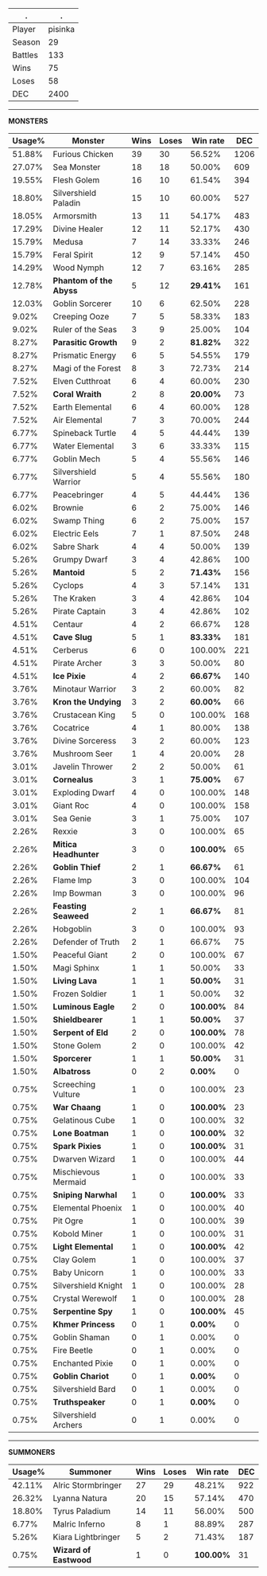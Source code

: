 .|.
|-|-
Player|pisinka
Season|29
Battles|133
Wins|75
Loses|58
DEC|2400

---
**MONSTERS**

Usage%|Monster|Wins|Loses|Win rate|DEC|
-|-|-|-|-|-|
51.88%|Furious Chicken|39|30|56.52%|1206|
27.07%|Sea Monster|18|18|50.00%|609|
19.55%|Flesh Golem|16|10|61.54%|394|
18.80%|Silvershield Paladin|15|10|60.00%|527|
18.05%|Armorsmith|13|11|54.17%|483|
17.29%|Divine Healer|12|11|52.17%|430|
15.79%|Medusa|7|14|33.33%|246|
15.79%|Feral Spirit|12|9|57.14%|450|
14.29%|Wood Nymph|12|7|63.16%|285|
12.78%|**Phantom of the Abyss**|5|12|**29.41%**|161|
12.03%|Goblin Sorcerer|10|6|62.50%|228|
9.02%|Creeping Ooze|7|5|58.33%|183|
9.02%|Ruler of the Seas|3|9|25.00%|104|
8.27%|**Parasitic Growth**|9|2|**81.82%**|322|
8.27%|Prismatic Energy|6|5|54.55%|179|
8.27%|Magi of the Forest|8|3|72.73%|214|
7.52%|Elven Cutthroat|6|4|60.00%|230|
7.52%|**Coral Wraith**|2|8|**20.00%**|73|
7.52%|Earth Elemental|6|4|60.00%|128|
7.52%|Air Elemental|7|3|70.00%|244|
6.77%|Spineback Turtle|4|5|44.44%|139|
6.77%|Water Elemental|3|6|33.33%|115|
6.77%|Goblin Mech|5|4|55.56%|146|
6.77%|Silvershield Warrior|5|4|55.56%|180|
6.77%|Peacebringer|4|5|44.44%|136|
6.02%|Brownie|6|2|75.00%|146|
6.02%|Swamp Thing|6|2|75.00%|157|
6.02%|Electric Eels|7|1|87.50%|248|
6.02%|Sabre Shark|4|4|50.00%|139|
5.26%|Grumpy Dwarf|3|4|42.86%|100|
5.26%|**Mantoid**|5|2|**71.43%**|156|
5.26%|Cyclops|4|3|57.14%|131|
5.26%|The Kraken|3|4|42.86%|104|
5.26%|Pirate Captain|3|4|42.86%|102|
4.51%|Centaur|4|2|66.67%|128|
4.51%|**Cave Slug**|5|1|**83.33%**|181|
4.51%|Cerberus|6|0|100.00%|221|
4.51%|Pirate Archer|3|3|50.00%|80|
4.51%|**Ice Pixie**|4|2|**66.67%**|140|
3.76%|Minotaur Warrior|3|2|60.00%|82|
3.76%|**Kron the Undying**|3|2|**60.00%**|66|
3.76%|Crustacean King|5|0|100.00%|168|
3.76%|Cocatrice|4|1|80.00%|138|
3.76%|Divine Sorceress|3|2|60.00%|123|
3.76%|Mushroom Seer|1|4|20.00%|28|
3.01%|Javelin Thrower|2|2|50.00%|61|
3.01%|**Cornealus**|3|1|**75.00%**|67|
3.01%|Exploding Dwarf|4|0|100.00%|148|
3.01%|Giant Roc|4|0|100.00%|158|
3.01%|Sea Genie|3|1|75.00%|107|
2.26%|Rexxie|3|0|100.00%|65|
2.26%|**Mitica Headhunter**|3|0|**100.00%**|65|
2.26%|**Goblin Thief**|2|1|**66.67%**|61|
2.26%|Flame Imp|3|0|100.00%|104|
2.26%|Imp Bowman|3|0|100.00%|96|
2.26%|**Feasting Seaweed**|2|1|**66.67%**|81|
2.26%|Hobgoblin|3|0|100.00%|93|
2.26%|Defender of Truth|2|1|66.67%|75|
1.50%|Peaceful Giant|2|0|100.00%|67|
1.50%|Magi Sphinx|1|1|50.00%|33|
1.50%|**Living Lava**|1|1|**50.00%**|31|
1.50%|Frozen Soldier|1|1|50.00%|32|
1.50%|**Luminous Eagle**|2|0|**100.00%**|84|
1.50%|**Shieldbearer**|1|1|**50.00%**|37|
1.50%|**Serpent of Eld**|2|0|**100.00%**|78|
1.50%|Stone Golem|2|0|100.00%|42|
1.50%|**Sporcerer**|1|1|**50.00%**|31|
1.50%|**Albatross**|0|2|**0.00%**|0|
0.75%|Screeching Vulture|1|0|100.00%|23|
0.75%|**War Chaang**|1|0|**100.00%**|23|
0.75%|Gelatinous Cube|1|0|100.00%|32|
0.75%|**Lone Boatman**|1|0|**100.00%**|32|
0.75%|**Spark Pixies**|1|0|**100.00%**|31|
0.75%|Dwarven Wizard|1|0|100.00%|44|
0.75%|Mischievous Mermaid|1|0|100.00%|33|
0.75%|**Sniping Narwhal**|1|0|**100.00%**|33|
0.75%|Elemental Phoenix|1|0|100.00%|40|
0.75%|Pit Ogre|1|0|100.00%|39|
0.75%|Kobold Miner|1|0|100.00%|31|
0.75%|**Light Elemental**|1|0|**100.00%**|42|
0.75%|Clay Golem|1|0|100.00%|37|
0.75%|Baby Unicorn|1|0|100.00%|33|
0.75%|Silvershield Knight|1|0|100.00%|28|
0.75%|Crystal Werewolf|1|0|100.00%|28|
0.75%|**Serpentine Spy**|1|0|**100.00%**|45|
0.75%|**Khmer Princess**|0|1|**0.00%**|0|
0.75%|Goblin Shaman|0|1|0.00%|0|
0.75%|Fire Beetle|0|1|0.00%|0|
0.75%|Enchanted Pixie|0|1|0.00%|0|
0.75%|**Goblin Chariot**|0|1|**0.00%**|0|
0.75%|Silvershield Bard|0|1|0.00%|0|
0.75%|**Truthspeaker**|0|1|**0.00%**|0|
0.75%|Silvershield Archers|0|1|0.00%|0|

---
**SUMMONERS**

Usage%|Summoner|Wins|Loses|Win rate|DEC|
-|-|-|-|-|-|
42.11%|Alric Stormbringer|27|29|48.21%|922|
26.32%|Lyanna Natura|20|15|57.14%|470|
18.80%|Tyrus Paladium|14|11|56.00%|500|
6.77%|Malric Inferno|8|1|88.89%|287|
5.26%|Kiara Lightbringer|5|2|71.43%|187|
0.75%|**Wizard of Eastwood**|1|0|**100.00%**|31|
